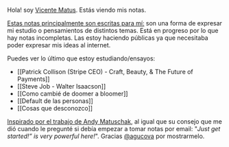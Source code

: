 Hola! soy [Vicente Matus](https://www.vicentematus.cl/). Estás viendo mis notas.

[Estas notas principalmente son escritas para mí:](https://notes.andymatuschak.org/About_these_notes?stackedNotes=z5E5QawiXCMbtNtupvxeoEX) son una forma de expresar mi estudio o pensamientos de distintos temas. Está en progreso por lo que hay notas incompletas. Las estoy haciendo públicas ya que necesitaba poder expresar mis ideas al internet.

Puedes ver lo último que estoy estudiando/ensayos:
- [[Patrick Collison (Stripe CEO) - Craft, Beauty, & The Future of Payments]]
- [[Steve Job - Walter Isaacson]]
- [[Como cambié de doomer a bloomer]]
- [[Default de las personas]]
- [[Cosas que desconozco]]

[Inspirado por el trabajo de Andy Matuschak](https://andymatuschak.org/), al igual que su consejo que me dió cuando le pregunté si debía empezar a tomar notas por email: "*Just get started!” is very powerful here!*".  Gracias [@agucova](https://github.com/agucova) por mostrarmelo.

